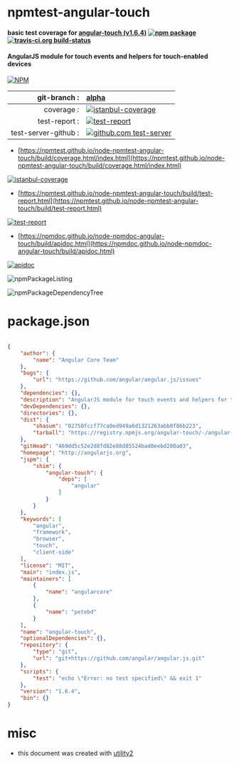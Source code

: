 # npmtest-angular-touch

#### basic test coverage for  [angular-touch (v1.6.4)](http://angularjs.org)  [![npm package](https://img.shields.io/npm/v/npmtest-angular-touch.svg?style=flat-square)](https://www.npmjs.org/package/npmtest-angular-touch) [![travis-ci.org build-status](https://api.travis-ci.org/npmtest/node-npmtest-angular-touch.svg)](https://travis-ci.org/npmtest/node-npmtest-angular-touch)

#### AngularJS module for touch events and helpers for touch-enabled devices

[![NPM](https://nodei.co/npm/angular-touch.png?downloads=true&downloadRank=true&stars=true)](https://www.npmjs.com/package/angular-touch)

| git-branch : | [alpha](https://github.com/npmtest/node-npmtest-angular-touch/tree/alpha)|
|--:|:--|
| coverage : | [![istanbul-coverage](https://npmtest.github.io/node-npmtest-angular-touch/build/coverage.badge.svg)](https://npmtest.github.io/node-npmtest-angular-touch/build/coverage.html/index.html)|
| test-report : | [![test-report](https://npmtest.github.io/node-npmtest-angular-touch/build/test-report.badge.svg)](https://npmtest.github.io/node-npmtest-angular-touch/build/test-report.html)|
| test-server-github : | [![github.com test-server](https://npmtest.github.io/node-npmtest-angular-touch/GitHub-Mark-32px.png)](https://npmtest.github.io/node-npmtest-angular-touch/build/app/index.html) | | build-artifacts : | [![build-artifacts](https://npmtest.github.io/node-npmtest-angular-touch/glyphicons_144_folder_open.png)](https://github.com/npmtest/node-npmtest-angular-touch/tree/gh-pages/build)|

- [https://npmtest.github.io/node-npmtest-angular-touch/build/coverage.html/index.html](https://npmtest.github.io/node-npmtest-angular-touch/build/coverage.html/index.html)

[![istanbul-coverage](https://npmtest.github.io/node-npmtest-angular-touch/build/screenCapture.buildCi.browser.%252Ftmp%252Fbuild%252Fcoverage.lib.html.png)](https://npmtest.github.io/node-npmtest-angular-touch/build/coverage.html/index.html)

- [https://npmtest.github.io/node-npmtest-angular-touch/build/test-report.html](https://npmtest.github.io/node-npmtest-angular-touch/build/test-report.html)

[![test-report](https://npmtest.github.io/node-npmtest-angular-touch/build/screenCapture.buildCi.browser.%252Ftmp%252Fbuild%252Ftest-report.html.png)](https://npmtest.github.io/node-npmtest-angular-touch/build/test-report.html)

- [https://npmdoc.github.io/node-npmdoc-angular-touch/build/apidoc.html](https://npmdoc.github.io/node-npmdoc-angular-touch/build/apidoc.html)

[![apidoc](https://npmdoc.github.io/node-npmdoc-angular-touch/build/screenCapture.buildCi.browser.%252Ftmp%252Fbuild%252Fapidoc.html.png)](https://npmdoc.github.io/node-npmdoc-angular-touch/build/apidoc.html)

![npmPackageListing](https://npmtest.github.io/node-npmtest-angular-touch/build/screenCapture.npmPackageListing.svg)

![npmPackageDependencyTree](https://npmtest.github.io/node-npmtest-angular-touch/build/screenCapture.npmPackageDependencyTree.svg)



# package.json

```json

{
    "author": {
        "name": "Angular Core Team"
    },
    "bugs": {
        "url": "https://github.com/angular/angular.js/issues"
    },
    "dependencies": {},
    "description": "AngularJS module for touch events and helpers for touch-enabled devices",
    "devDependencies": {},
    "directories": {},
    "dist": {
        "shasum": "02750fccf77ca0ed949a6d1321263abb0f86b223",
        "tarball": "https://registry.npmjs.org/angular-touch/-/angular-touch-1.6.4.tgz"
    },
    "gitHead": "469dd5c52e2d8fd82e88d85524bad0eebd200a03",
    "homepage": "http://angularjs.org",
    "jspm": {
        "shim": {
            "angular-touch": {
                "deps": [
                    "angular"
                ]
            }
        }
    },
    "keywords": [
        "angular",
        "framework",
        "browser",
        "touch",
        "client-side"
    ],
    "license": "MIT",
    "main": "index.js",
    "maintainers": [
        {
            "name": "angularcore"
        },
        {
            "name": "petebd"
        }
    ],
    "name": "angular-touch",
    "optionalDependencies": {},
    "repository": {
        "type": "git",
        "url": "git+https://github.com/angular/angular.js.git"
    },
    "scripts": {
        "test": "echo \"Error: no test specified\" && exit 1"
    },
    "version": "1.6.4",
    "bin": {}
}
```



# misc
- this document was created with [utility2](https://github.com/kaizhu256/node-utility2)
